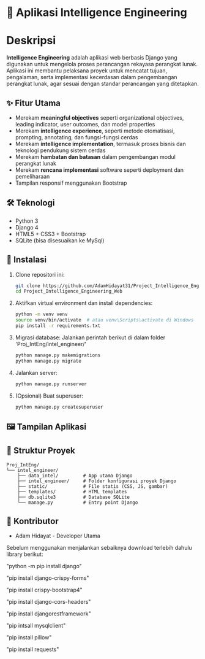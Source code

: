 # 📘 Aplikasi Intelligence Engineering

# Deskripsi  
**Intelligence Engineering** adalah aplikasi web berbasis Django yang digunakan untuk mengelola proses perancangan rekayasa perangkat lunak. Aplikasi ini membantu pelaksana proyek untuk mencatat tujuan, pengalaman, serta implementasi kecerdasan dalam pengembangan perangkat lunak, agar sesuai dengan standar perancangan yang ditetapkan.

## ✨ Fitur Utama
- Merekam **meaningful objectives** seperti organizational objectives, leading indicator, user outcomes, dan model properties
- Merekam **intelligence experience**, seperti metode otomatisasi, prompting, annotating, dan fungsi-fungsi cerdas
- Merekam **intelligence implementation**, termasuk proses bisnis dan teknologi pendukung sistem cerdas
- Merekam **hambatan dan batasan** dalam pengembangan modul perangkat lunak
- Merekam **rencana implementasi** software seperti deployment dan pemeliharaan
- Tampilan responsif menggunakan Bootstrap

## 🛠️ Teknologi
- Python 3
- Django 4
- HTML5 + CSS3 + Bootstrap
- SQLite (bisa disesuaikan ke MySql)

## 🚀 Instalasi

1. Clone repositori ini:
   ```bash
   git clone https://github.com/AdamHidayat31/Project_Intelligence_Engineering_Web.git
   cd Project_Intelligence_Engineering_Web
2. Aktifkan virtual environment dan install dependencies:
   ```bash
   python -m venv venv
   source venv/bin/activate  # atau venv\Scripts\activate di Windows
   pip install -r requirements.txt
3. Migrasi database:
   Jalankan perintah berikut di dalam folder 'Proj_IntEng/intel_engineer/'
   ```bash
   python manage.py makemigrations
   python manage.py migrate
4. Jalankan server:
   ```bash
   python manage.py runserver
5. (Opsional) Buat superuser:
   ```bash
   python manage.py createsuperuser
## 🖼️ Tampilan Aplikasi

## 📁 Struktur Proyek
  ```
  Proj_IntEng/
  └── intel_engineer/
      ├── data_intel/         # App utama Django
      ├── intel_engineer/     # Folder konfigurasi proyek Django
      ├── static/             # File statis (CSS, JS, gambar)
      ├── templates/          # HTML templates
      ├── db.sqlite3          # Database SQLite
      └── manage.py           # Entry point Django
  ```
## 👥 Kontributor
- Adam Hidayat - Developer Utama

Sebelum menggunakan menjalankan sebaiknya download terlebih dahulu library berikut:

"python -m pip install django"

"pip install django-crispy-forms"

"pip install crispy-bootstrap4"

"pip install django-cors-headers"

"pip install djangorestframework"

"pip intsall mysqlclient"

"pip install pillow"

"pip install requests"

